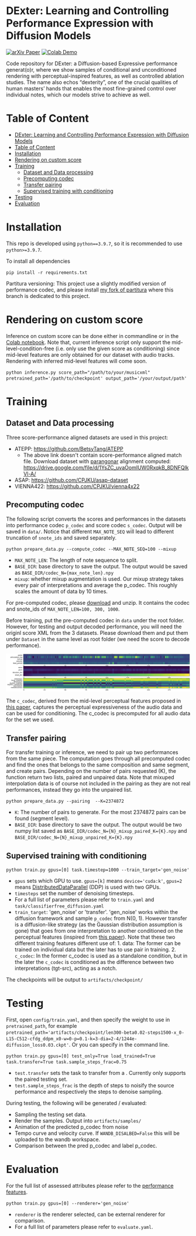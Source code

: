 # DExter: Learning and Controlling Performance Expression with Diffusion Models

[![arXiv Paper](https://img.shields.io/badge/arXiv-Paper-brightgreen)](https://arxiv.org/abs/2406.14850) [![Colab Demo](https://img.shields.io/badge/Colab-Demo-orange)](https://colab.research.google.com/drive/1WAvdF3SOEIyy8qIQficFqfiRGOWBKd2C?usp=sharing)


Code repository for DExter: a Diffusion-based Expressive performance generat(o)r, where we show samples of conditional and unconditioned rendering with perceptual-inspired features, as well as controlled ablation studies. The name also echos “dexterity”, one of the crucial qualities of human masters’ hands that enables the most fine-grained control over individual notes, which our models strive to achieve as well. 



# Table of Content
- [DExter: Learning and Controlling Performance Expression with Diffusion Models](#dexter-learning-and-controlling-performance-expression-with-diffusion-models)
- [Table of Content](#table-of-content)
- [Installation](#installation)
- [Rendering on custom score](#rendering-on-custom-score)
- [Training](#training)
  - [Dataset and Data processing](#dataset-and-data-processing)
  - [Precomputing codec](#precomputing-codec)
  - [Transfer pairing](#transfer-pairing)
  - [Supervised training with conditioning](#supervised-training-with-conditioning)
- [Testing](#testing)
- [Evaluation](#evaluation)



# Installation
This repo is developed using `python==3.9.7`, so it is recommended to use `python>=3.9.7`.

To install all dependencies
```
pip install -r requirements.txt
```
Partitura versioning: This project use a slightly modified version of performance codec, and please install [my fork of partitura](https://github.com/anusfoil/partitura/tree/diffperformer_codec) where this branch is dedicated to this project. 

# Rendering on custom score

Inference on custom score can be done either in commandline or in the [Colab notebook](https://colab.research.google.com/drive/1WAvdF3SOEIyy8qIQficFqfiRGOWBKd2C?usp=sharing). Note that, current inference script only support the mid-level-condition-free (i.e. only use the given score as conditioning) since mid-level features are only obtained for our dataset with audio tracks. Rendering with inferred mid-level features will come soon. 
```
python inference.py score_path="/path/to/your/musicxml" pretrained_path='/path/to/checkpoint' output_path='/your/output/path'
```



# Training

## Dataset and Data processing

Three score-performance aligned datasets are used in this project:
* ATEPP: https://github.com/BetsyTang/ATEPP 
  * The above link doesn't contain score-performance aligned match file. Download dataset with [parangonar](https://github.com/sildater/parangonar) alignment computed: https://drive.google.com/file/d/1YsZC_uvaOomIUW0RxqkB_8DNFQlkVl-A/
* ASAP: https://github.com/CPJKU/asap-dataset 
* VIENNA422: https://github.com/CPJKU/vienna4x22 

## Precomputing codec

The following script converts the scores and performances in the datasets into performance codec ```p_codec``` and score codec ```s_codec```. Output will be saved in ```data/```. Notice that different ```MAX_NOTE_SEQ``` will lead to different truncation of ```snote_ids``` and saved separately. 

```
python prepare_data.py --compute_codec --MAX_NOTE_SEQ=100 --mixup
```
- ```MAX_NOTE_LEN```: The length of note sequence to split.
- ```BASE_DIR```: base directory to save the output. The output would be saved as ```BASE_DIR/codec_N={max_note_len}.npy```
- ```mixup```: whether mixup augmentation is used. Our mixup strategy takes every pair of interpretations and average the p_codec. This roughly scales the amount of data by 10 times. 

For pre-computed codec, please [download](https://drive.google.com/file/d/1o91jYxOMsbXZZvfE7Z_8hM6DJbXixoXb/view?usp=sharing) and unzip. It contains the codec and snote_ids of ```MAX_NOTE_LEN=100, 300, 1000```. 

Before training, put the pre-computed codec in ```data``` under the root folder. However, for testing and output decoded performance, you will need the originl score XML from the 3 datasets. Please download them and put them under ```Dataset``` in the same level as root folder (we need the score to decode performance). 

![plot](doc/codec_visualization.png)

The ```c_codec```, derived from the mid-level perceptual features proposed in [this paper](), captures the perceptual expressiveness of the audio data and can be used for conditioning. The c_codec is precomputed for all audio data for the set we used. 

## Transfer pairing

For transfer training or inference, we need to pair up two performances from the same piece. The computation goes through all precomputed codec and find the ones that belongs to the same composition and same segment, and create pairs. Depending on the number of pairs requested (K), the function return two lists, paired and unpaired data. 
Note that mixuped interpolation data is of course not included in the pairing as they are not real performances, instead they go into the unpaired list.

```
python prepare_data.py --pairing  --K=2374872
```
- ```K```:  The number of pairs to generate. For the most 2374872 pairs can be found (segment level).  
- ```BASE_DIR```: base directory to save the output. The output would be two numpy list saved as ```BASE_DIR/codec_N={N}_mixup_paired_K={K}.npy``` and ```BASE_DIR/codec_N={N}_mixup_unpaired_K={K}.npy``` 




## Supervised training with conditioning

```
python train.py gpus=[0] task.timestep=1000 --train_target='gen_noise'
```

- `gpus` sets which GPU to use. `gpus=[k]` means `device='cuda:k'`, `gpus=2` means [DistributedDataParallel](https://pytorch.org/docs/stable/generated/torch.nn.parallel.DistributedDataParallel.html) (DDP) is used with two GPUs.
- `timesteps` set the number of denoising timesteps.
- For a full list of parameters please refer to `train.yaml` and `task/classifierfree_diffusion.yaml`
- ```train_target```: 'gen_noise' or 'transfer'. 'gen_noise' works within the diffusion framework and sample ```p_codec``` from N(0, 1). However transfer is a diffusion-like strategy (as the Gaussian distribution assumption is gone) that goes from one interpretation to another conditioned on the perceptual features (inspired from [this paper]()). Note that these two different training features different use of: 1. data: The former can be trained on individual data but the later has to use pair in training. 2. ```c_codec```: In the former c_codec is used as a standalone condition, but in the later the ```c_codec``` is conditioned as the difference between two interpretations (tgt-src), acting as a notch. 

The checkpoints will be output to `artifacts/checkpoint/`



# Testing 

First, open `config/train.yaml`, and then specify the weight to use in `pretrained_path`, for example `pretrained_path='artifacts/checkpoint/len300-beta0.02-steps1500-x_0-L15-C512-cfdg_ddpm_x0-w=0-p=0.1-k=3-dia=2-4/1244e-diffusion_loss0.03.ckpt'`. Or you can specify in the command line.

<!-- You can download pretrained weights from [Zenodo](https://zenodo.org/record/7246522#.Y2tXoi0RphE). After downloading, put them inside the folder `weights`. -->

```
python train.py gpus=[0] test_only=True load_trained=True task.transfer=True task.sample_steps_frac=0.75
```

- `test.transfer` sets the task to transfer from a . Currently only supports the paired testing set. 
- `test.sample_steps_frac` is the depth of steps to noisify the source performance and respectively the steps to denoise sampling. 

During testing, the following will be generated / evaluated: 
- Sampling the testing set data.
- Render the samples. Output into `artifacts/samples/`
- Animation of the predicted p_codec from noise
- Tempo curve and velocity curve. If `WANDB_DISALBED=False` this will be uploaded to the wandb workspace. 
- Comparison between the pred p_codec and label p_codec.


# Evaluation

For the full list of assessed attributes please refer to the [performance features](https://github.com/CPJKU/partitura/blob/performance_expressions/partitura/musicanalysis/performance_features.py). 

```
python train.py gpus=[0] --renderer='gen_noise'
```

- `renderer` is the renderer selected, can be external renderer for comparison.
- For a full list of parameters please refer to `evaluate.yaml`.

